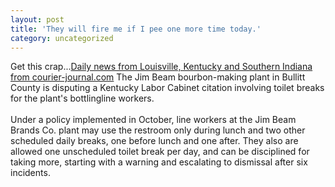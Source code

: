 ```yaml
---
layout: post
title: 'They will fire me if I pee one more time today.'
category: uncategorized
---
```


Get this crap...<a href="http://www.courier-journal.com/localnews/2002/08/21/ke082102s261927.htm">Daily news from Louisville, Kentucky and Southern Indiana from courier-journal.com</a> The Jim Beam bourbon-making plant in Bullitt County is disputing a Kentucky Labor Cabinet citation involving toilet breaks for the plant's bottlingline workers.
<br />
<br />Under a policy implemented in October, line workers at the Jim Beam Brands Co. plant may use the restroom only during lunch and two other scheduled daily breaks, one before lunch and one after. They also are allowed one unscheduled toilet break per day, and can be disciplined for taking more, starting with a warning and escalating to dismissal after six incidents.
